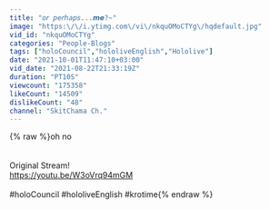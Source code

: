 ```yaml
---
title: "𝘰𝘳 𝘱𝘦𝘳𝘩𝘢𝘱𝘴...𝙢𝙚?~"
image: "https:\/\/i.ytimg.com\/vi\/nkquOMoCTYg\/hqdefault.jpg"
vid_id: "nkquOMoCTYg"
categories: "People-Blogs"
tags: ["holoCouncil","hololiveEnglish","Hololive"]
date: "2021-10-01T11:47:10+03:00"
vid_date: "2021-08-22T21:33:19Z"
duration: "PT10S"
viewcount: "175358"
likeCount: "14509"
dislikeCount: "48"
channel: "SkitChama Ch."
---
```

{% raw %}oh no<br /><br /><br />Original Stream!<br /><a rel="nofollow" target="blank" href="https://youtu.be/W3oVrq94mGM">https://youtu.be/W3oVrq94mGM</a><br /><br />#holoCouncil #hololiveEnglish #krotime{% endraw %}
